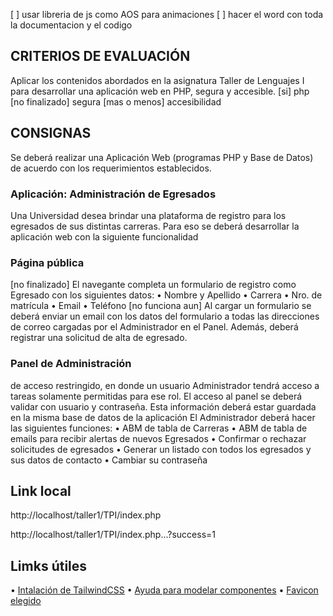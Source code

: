 [ ] usar libreria de js como AOS para animaciones
[ ] hacer el word con toda la documentacion y el codigo

## CRITERIOS DE EVALUACIÓN
Aplicar los contenidos abordados en la asignatura Taller de Lenguajes I para desarrollar una aplicación web en PHP, segura y accesible. 
[si] php  
[no finalizado] segura 
[mas o menos] accesibilidad
## CONSIGNAS
Se deberá realizar una Aplicación Web (programas PHP y Base de Datos) de acuerdo con los requerimientos establecidos. 
### Aplicación: Administración de Egresados 
Una Universidad desea brindar una plataforma de registro para los egresados de sus distintas carreras. Para eso se deberá desarrollar la aplicación web con la siguiente funcionalidad 
### Página pública
[no finalizado] El navegante completa un formulario de registro como Egresado con los siguientes datos:
• Nombre y Apellido
• Carrera
• Nro. de matrícula
• Email
• Teléfono
[no funciona aun] Al cargar un formulario se deberá enviar un email con los datos del formulario a todas las direcciones de correo cargadas por el Administrador en el Panel.
Además, deberá registrar una solicitud de alta de egresado. 
### Panel de Administración
de acceso restringido, en donde un usuario Administrador tendrá acceso a tareas solamente permitidas para ese rol. 
El acceso al panel se deberá validar con usuario y contraseña.
Esta información deberá estar guardada en la misma base de datos de la aplicación El Administrador deberá hacer las siguientes funciones:
• ABM de tabla de Carreras
• ABM de tabla de emails para recibir alertas de nuevos Egresados
• Confirmar o rechazar solicitudes de egresados
• Generar un listado con todos los egresados y sus datos de contacto
• Cambiar su contraseña
## Link local
http://localhost/taller1/TPI/index.php

http://localhost/taller1/TPI/index.php...?success=1
## Limks útiles
• [Intalación de TailwindCSS](https://tailwindcss.com/docs/installation/tailwind-cli)
• [Ayuda para modelar componentes](https://preline.co/docs/alerts.html)
• [Favicon elegido](https://icon-icons.com/es/icono/universidad/180696)
